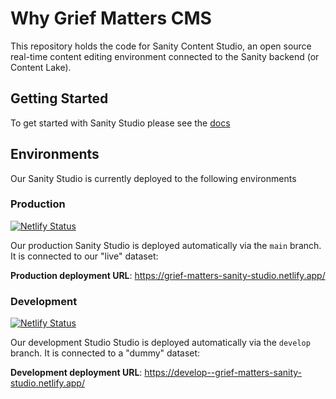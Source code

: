 # Why Grief Matters CMS

This repository holds the code for Sanity Content Studio, an open source real-time content editing environment connected to the Sanity backend (or Content Lake).

## Getting Started

To get started with Sanity Studio please see the [docs](./docs/index.md)

## Environments

Our Sanity Studio is currently deployed to the following environments

### Production

[![Netlify Status](https://api.netlify.com/api/v1/badges/f66273ec-f841-4661-852f-3fa281fbdee4/deploy-status)](https://app.netlify.com/sites/grief-matters-sanity-studio/deploys)

Our production Sanity Studio is deployed automatically via the `main` branch. It is connected to our "live" dataset:

**Production deployment URL**: https://grief-matters-sanity-studio.netlify.app/

### Development

[![Netlify Status](https://api.netlify.com/api/v1/badges/f66273ec-f841-4661-852f-3fa281fbdee4/deploy-status)](https://app.netlify.com/sites/grief-matters-sanity-studio/deploys?branch=develop)

Our development Studio Studio is deployed automatically via the `develop` branch. It is connected to a "dummy" dataset:

**Development deployment URL**: https://develop--grief-matters-sanity-studio.netlify.app/
